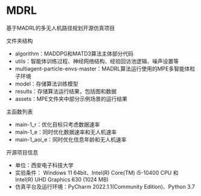 # MDRL
基于MADRL的多无人机路径规划开源仿真项目

文件夹结构

- algorithm：MADDPG和MATD3算法主体部分代码
- utils：智能体训练过程、神经网络结构、经验回访池逻辑、噪声设置等
- multiagent-particle-envs-master：MADRL算法运行使用的MPE多智能体粒子环境
- model：存储算法训练模型
- results：存储算法运行结果，包括图和数据
- assets：MPE文件夹中部分示例场景的运行结果

主函数列表

- main-1_r：优化目标只考虑数据速率
- main-1_e：同时优化数据速率和无人机速率
- main-1_aoi_e：同时优化信息年龄和无人机速率

开源项目信息

- 单位：西安电子科技大学
- 实验条件： Windows 11 64bit、Intel(R) Core(TM) i5-10400 CPU 和 Intel(R) UHD Graphics 630 (1024 MB)
- 仿真平台及运行环境：PyCharm 2022.1.1(Community Edition)、Python 3.7
